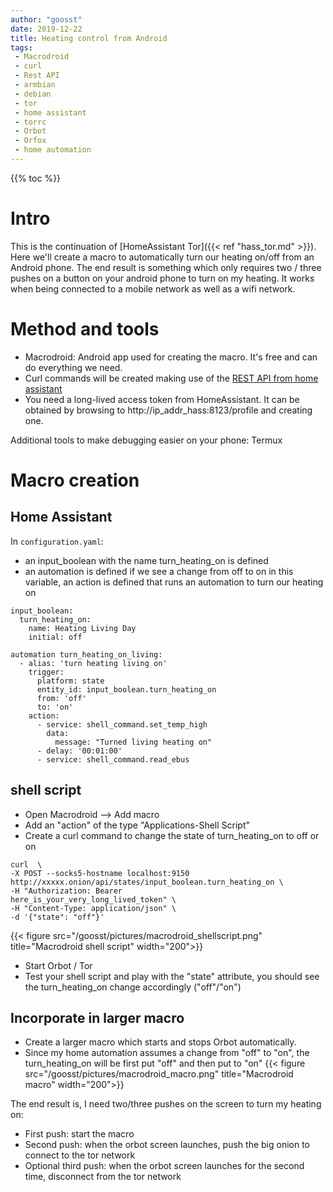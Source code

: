 ```yaml
---
author: "goosst"
date: 2019-12-22
title: Heating control from Android
tags:
 - Macrodroid
 - curl
 - Rest API
 - armbian
 - debian
 - tor
 - home assistant
 - torrc
 - Orbot
 - Orfox
 - home automation
---
```


{{% toc %}}

# Intro
This is the continuation of [HomeAssistant Tor]({{< ref "hass_tor.md" >}}). Here we'll create a macro to automatically turn our heating on/off from an Android phone. The end result is something which only requires two / three pushes on a button on your android phone to turn on my heating.
It works when being connected to a mobile network as well as a wifi network.

# Method and tools

* Macrodroid: Android app used for creating the macro. It's free and can do everything we need.
* Curl commands will be created making use of the [REST API from home assistant](https://developers.home-assistant.io/docs/en/external_api_rest.html)
* You need a long-lived access token from HomeAssistant. It can be obtained by browsing to http://ip_addr_hass:8123/profile and creating one.

Additional tools to make debugging easier on your phone: Termux

# Macro creation

## Home Assistant

In `configuration.yaml`:
* an input_boolean with the name turn_heating_on is defined
* an automation is defined if we see a change from off to on in this variable, an action is defined that runs an automation to turn our heating on

```
input_boolean:
  turn_heating_on:
    name: Heating Living Day
    initial: off
```

```
automation turn_heating_on_living:
  - alias: 'turn heating living on'
    trigger:
      platform: state
      entity_id: input_boolean.turn_heating_on
      from: 'off'
      to: 'on'
    action:
      - service: shell_command.set_temp_high
        data:
          message: "Turned living heating on"
      - delay: '00:01:00'
      - service: shell_command.read_ebus
```

## shell script

* Open Macrodroid --> Add macro
* Add an "action" of the type "Applications-Shell Script"
* Create a curl command to change the state of turn_heating_on to off or on
```
curl  \
-X POST --socks5-hostname localhost:9150 http://xxxxx.onion/api/states/input_boolean.turn_heating_on \
-H "Authorization: Bearer
here_is_your_very_long_lived_token" \
-H "Content-Type: application/json" \
-d '{"state": "off"}'
```
{{< figure src="/goosst/pictures/macrodroid_shellscript.png" title="Macrodroid shell script" width="200">}}
* Start Orbot / Tor
* Test your shell script and play with the "state" attribute, you should see the turn_heating_on change accordingly ("off"/"on")

## Incorporate in larger macro

* Create a larger macro which starts and stops Orbot automatically.
* Since my home automation assumes a change from "off" to "on", the turn_heating_on will be first put "off" and then put to "on"
{{< figure src="/goosst/pictures/macrodroid_macro.png" title="Macrodroid macro" width="200">}}

The end result is, I need two/three pushes on the screen to turn my heating on:
* First push: start the macro
* Second push: when the orbot screen launches, push the big onion to connect to the tor network
* Optional third push: when the orbot screen launches for the second time, disconnect from the tor network
